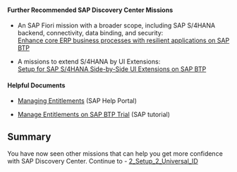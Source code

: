 #### Further Recommended SAP Discovery Center Missions

* An SAP Fiori mission with a broader scope, including SAP S/4HANA backend, connectivity, data binding, and security:<br>
[Enhance core ERP business processes with resilient applications on SAP BTP](https://discovery-center.cloud.sap/missiondetail/3501/3542/)

* A missions to extend S/4HANA by UI Extensions:</br>
[Setup for SAP S/4HANA Side-by-Side UI Extensions on SAP BTP](https://discovery-center.cloud.sap/missiondetail/3239/3325/)


#### Helpful Documents

* [Managing Entitlements](https://help.sap.com/docs/BTP/65de2977205c403bbc107264b8eccf4b/c8248745dde24afb91479361de336111.html?locale=en-US) (SAP Help Portal)

* [Manage Entitlements on SAP BTP Trial](https://developers.sap.com/tutorials/cp-trial-entitlements.html) (SAP tutorial)


## Summary

You have now seen other missions that can help you get more confidence with SAP Discovery Center. Continue to - [2_Setup_2_Universal_ID]()
